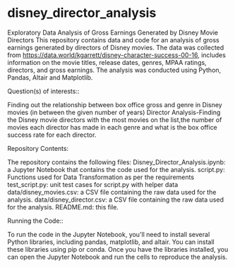 # disney_director_analysis
Exploratory Data Analysis of Gross Earnings Generated by Disney Movie Directors
This repository contains data and code for an analysis of gross earnings generated by directors of Disney movies. The data was collected from https://data.world/kgarrett/disney-character-success-00-16,
includes information on the movie titles, release dates, genres, MPAA ratings, directors, and gross earnings. The analysis was conducted using Python, Pandas, Altair and Matplotlib.


Question(s) of interests::

Finding out the relationship between box office gross and genre in Disney movies (in between the given number of years)
Director Analysis-Finding the Disney movie directors with the most movies on the list,the number of movies each director has made in each genre and what is the box office success rate for each director.

Repository Contents:

The repository contains the following files:
Disney_Director_Analysis.ipynb: a Jupyter Notebook that contains the code used for the analysis.
script.py: Functions used for Data Transformation as per the requirements
test_script.py: unit test cases for script.py with helper data
data/disney_movies.csv: a CSV file containing the raw data used for the analysis.
data/disney_director.csv:  a CSV file containing the raw data used for the analysis.
README.md: this file.

Running the Code::

To run the code in the Jupyter Notebook, you'll need to install several Python libraries, including pandas, matplotlib, and altair. You can install these libraries using pip or conda. 
Once you have the libraries installed, you can open the Jupyter Notebook and run the cells to reproduce the analysis.
